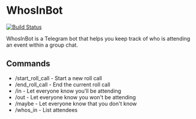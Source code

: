# WhosInBot

[![Build Status](https://travis-ci.org/col/whos_in_bot.svg?branch=master)](https://travis-ci.org/col/whos_in_bot)

WhosInBot is a Telegram bot that helps you keep track of who is attending an event within a group chat.

## Commands

- /start_roll_call - Start a new roll call
- /end_roll_call - End the current roll call
- /in - Let everyone know you'll be attending
- /out - Let everyone know you won't be attending
- /maybe - Let everyone know that you don't know
- /whos_in - List attendees

